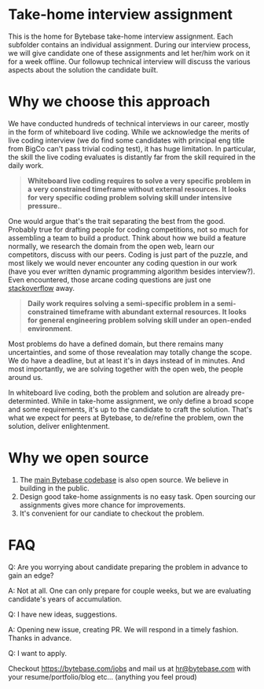 # Take-home interview assignment

This is the home for Bytebase take-home interview assignment. Each subfolder contains an individual assignment. During our interview process, we will give candidate one of these assignments and let her/him work on it for a week offline. Our followup technical interview will discuss the various aspects about the solution the candidate built.

# Why we choose this approach

We have conducted hundreds of technical interviews in our career, mostly in the form of whiteboard live coding. While we acknowledge the merits of live coding interview (we do find some candidates with principal eng title from BigCo can't pass trivial coding test), it has huge limitation. In particular, the skill the live coding evaluates is distantly far from the skill required in the daily work.

> **Whiteboard live coding requires to solve a very specific problem in a very constrained timeframe without external resources. It looks for very specific coding problem solving skill under intensive pressure.**.

One would argue that's the trait separating the best from the good. Probably true for drafting people for coding competitions, not so much for assembling a team to build a product. Think about how we build a feature normally, we research the domain from the open web, learn our competitors, discuss with our peers. Coding is just part of the puzzle, and most likely we would never encounter any coding question in our work (have you ever written dynamic programming algorithm besides interview?). Even encountered, those arcane coding questions are just one [stackoverflow](stackoverflow.com) away.

> **Daily work requires solving a semi-specific problem in a semi-constrained timeframe with abundant external resources. It looks for general engineering problem solving skill under an open-ended environment**.

Most problems do have a defined domain, but there remains many uncertainties, and some of those revealation may totally change the scope. We do have a deadline, but at least it's in days instead of in minutes. And most importantly, we are solving together with the open web, the people around us.

In whiteboard live coding, both the problem and solution are already pre-determinted. While in take-home assignment, we only define a broad scope and some requirements, it's up to the candidate to craft the solution. That's what we expect for peers at Bytebase, to de/refine the problem, own the solution, deliver enlightenment.

# Why we open source

1. The [main Bytebase codebase](https://github.com/bytebase/bytebase) is also open source. We believe in building in the public.
1. Design good take-home assignments is no easy task. Open sourcing our assignments gives more chance for improvements.
1. It's convenient for our candiate to checkout the problem.

# FAQ

Q: Are you worrying about candidate preparing the problem in advance to gain an edge?

A: Not at all. One can only prepare for couple weeks, but we are evaluating candidate's years of accumulation.

Q: I have new ideas, suggestions.

A: Opening new issue, creating PR. We will respond in a timely fashion. Thanks in advance.

Q: I want to apply.

Checkout https://bytebase.com/jobs and mail us at hr@bytebase.com with your resume/portfolio/blog etc... (anything you feel proud)
